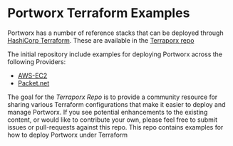 # Portworx Terraform Examples

Portworx has a number of reference stacks that can be deployed through [HashiCorp Terraform](https://www.terraform.io/).
These are available in the [Terraporx repo](https://github.com/portworx/terraporx)

The initial repository include examples for deploying Portworx across the following Providers:

* [AWS-EC2](https://aws.amazon.com/ec2/)
* [Packet.net](https://www.packet.net/)

The goal for the *Terraporx Repo* is to provide a community resource for sharing various Terraform configurations
that make it easier to deploy and manage Portworx.    If you see potential enhancements to the existing content, 
or would like to contribute your own, please feel free to submit issues or pull-requests against this repo.
This repo contains examples for how to deploy Portworx under Terraform
